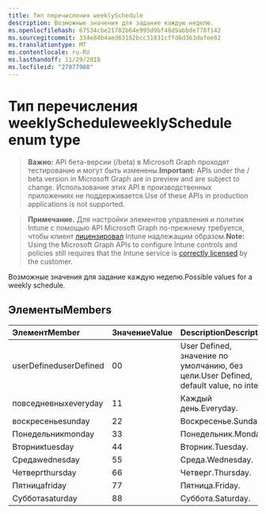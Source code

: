```yaml
---
title: Тип перечисления weeklySchedule
description: Возможные значения для задание каждую неделю.
ms.openlocfilehash: 67534cbe21782b64e995d9bf48d9abbde778f142
ms.sourcegitcommit: 334e84b4aed63162bcc31831cffd6d363dafee02
ms.translationtype: MT
ms.contentlocale: ru-RU
ms.lasthandoff: 11/29/2018
ms.locfileid: "27077988"
---
```

# <a name="weeklyschedule-enum-type"></a><span data-ttu-id="a8a4d-103">Тип перечисления weeklySchedule</span><span class="sxs-lookup"><span data-stu-id="a8a4d-103">weeklySchedule enum type</span></span>

> <span data-ttu-id="a8a4d-104">**Важно:** API бета-версии (/beta) в Microsoft Graph проходят тестирование и могут быть изменены.</span><span class="sxs-lookup"><span data-stu-id="a8a4d-104">**Important:** APIs under the / beta version in Microsoft Graph are in preview and are subject to change.</span></span> <span data-ttu-id="a8a4d-105">Использование этих API в производственных приложениях не поддерживается.</span><span class="sxs-lookup"><span data-stu-id="a8a4d-105">Use of these APIs in production applications is not supported.</span></span>

> <span data-ttu-id="a8a4d-106">**Примечание.** Для настройки элементов управления и политик Intune с помощью API Microsoft Graph по-прежнему требуется, чтобы клиент [лицензировал](https://go.microsoft.com/fwlink/?linkid=839381) Intune надлежащим образом.</span><span class="sxs-lookup"><span data-stu-id="a8a4d-106">**Note:** Using the Microsoft Graph APIs to configure Intune controls and policies still requires that the Intune service is [correctly licensed](https://go.microsoft.com/fwlink/?linkid=839381) by the customer.</span></span>

<span data-ttu-id="a8a4d-107">Возможные значения для задание каждую неделю.</span><span class="sxs-lookup"><span data-stu-id="a8a4d-107">Possible values for a weekly schedule.</span></span>
## <a name="members"></a><span data-ttu-id="a8a4d-108">Элементы</span><span class="sxs-lookup"><span data-stu-id="a8a4d-108">Members</span></span>
|<span data-ttu-id="a8a4d-109">Элемент</span><span class="sxs-lookup"><span data-stu-id="a8a4d-109">Member</span></span>|<span data-ttu-id="a8a4d-110">Значение</span><span class="sxs-lookup"><span data-stu-id="a8a4d-110">Value</span></span>|<span data-ttu-id="a8a4d-111">Description</span><span class="sxs-lookup"><span data-stu-id="a8a4d-111">Description</span></span>|
|:---|:---|:---|
|<span data-ttu-id="a8a4d-112">userDefined</span><span class="sxs-lookup"><span data-stu-id="a8a4d-112">userDefined</span></span>|<span data-ttu-id="a8a4d-113">0</span><span class="sxs-lookup"><span data-stu-id="a8a4d-113">0</span></span>|<span data-ttu-id="a8a4d-114">User Defined, значение по умолчанию, без цели.</span><span class="sxs-lookup"><span data-stu-id="a8a4d-114">User Defined, default value, no intent.</span></span>|
|<span data-ttu-id="a8a4d-115">повседневных</span><span class="sxs-lookup"><span data-stu-id="a8a4d-115">everyday</span></span>|<span data-ttu-id="a8a4d-116">1</span><span class="sxs-lookup"><span data-stu-id="a8a4d-116">1</span></span>|<span data-ttu-id="a8a4d-117">Каждый день.</span><span class="sxs-lookup"><span data-stu-id="a8a4d-117">Everyday.</span></span>|
|<span data-ttu-id="a8a4d-118">воскресенье</span><span class="sxs-lookup"><span data-stu-id="a8a4d-118">sunday</span></span>|<span data-ttu-id="a8a4d-119">2</span><span class="sxs-lookup"><span data-stu-id="a8a4d-119">2</span></span>|<span data-ttu-id="a8a4d-120">Воскресенье.</span><span class="sxs-lookup"><span data-stu-id="a8a4d-120">Sunday.</span></span>|
|<span data-ttu-id="a8a4d-121">Понедельник</span><span class="sxs-lookup"><span data-stu-id="a8a4d-121">monday</span></span>|<span data-ttu-id="a8a4d-122">3</span><span class="sxs-lookup"><span data-stu-id="a8a4d-122">3</span></span>|<span data-ttu-id="a8a4d-123">Понедельник.</span><span class="sxs-lookup"><span data-stu-id="a8a4d-123">Monday.</span></span>|
|<span data-ttu-id="a8a4d-124">Вторник</span><span class="sxs-lookup"><span data-stu-id="a8a4d-124">tuesday</span></span>|<span data-ttu-id="a8a4d-125">4</span><span class="sxs-lookup"><span data-stu-id="a8a4d-125">4</span></span>|<span data-ttu-id="a8a4d-126">Вторник.</span><span class="sxs-lookup"><span data-stu-id="a8a4d-126">Tuesday.</span></span>|
|<span data-ttu-id="a8a4d-127">Среда</span><span class="sxs-lookup"><span data-stu-id="a8a4d-127">wednesday</span></span>|<span data-ttu-id="a8a4d-128">5</span><span class="sxs-lookup"><span data-stu-id="a8a4d-128">5</span></span>|<span data-ttu-id="a8a4d-129">Среда.</span><span class="sxs-lookup"><span data-stu-id="a8a4d-129">Wednesday.</span></span>|
|<span data-ttu-id="a8a4d-130">Четверг</span><span class="sxs-lookup"><span data-stu-id="a8a4d-130">thursday</span></span>|<span data-ttu-id="a8a4d-131">6</span><span class="sxs-lookup"><span data-stu-id="a8a4d-131">6</span></span>|<span data-ttu-id="a8a4d-132">Четверг.</span><span class="sxs-lookup"><span data-stu-id="a8a4d-132">Thursday.</span></span>|
|<span data-ttu-id="a8a4d-133">Пятница</span><span class="sxs-lookup"><span data-stu-id="a8a4d-133">friday</span></span>|<span data-ttu-id="a8a4d-134">7</span><span class="sxs-lookup"><span data-stu-id="a8a4d-134">7</span></span>|<span data-ttu-id="a8a4d-135">Пятница.</span><span class="sxs-lookup"><span data-stu-id="a8a4d-135">Friday.</span></span>|
|<span data-ttu-id="a8a4d-136">Суббота</span><span class="sxs-lookup"><span data-stu-id="a8a4d-136">saturday</span></span>|<span data-ttu-id="a8a4d-137">8</span><span class="sxs-lookup"><span data-stu-id="a8a4d-137">8</span></span>|<span data-ttu-id="a8a4d-138">Суббота.</span><span class="sxs-lookup"><span data-stu-id="a8a4d-138">Saturday.</span></span>|





